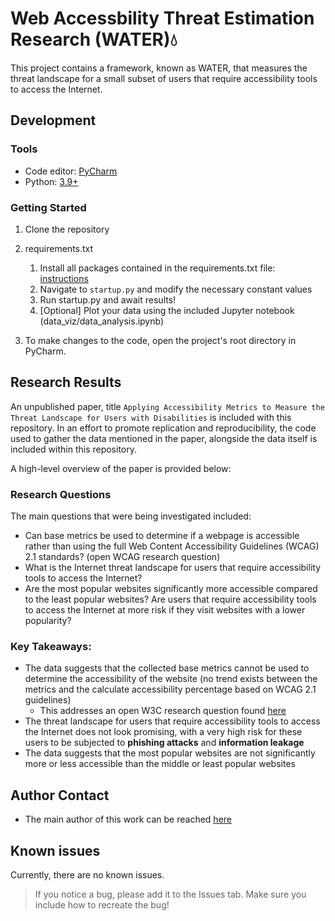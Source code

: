 # Web Accessbility Threat Estimation Research (WATER)💧

This project contains a framework, known as WATER, that measures the threat landscape for a small subset of users that require accessibility tools to access the Internet.

## Development

### Tools

- Code editor: [PyCharm](https://www.jetbrains.com/pycharm/)
- Python: [3.9+](https://www.python.org/downloads/)

### Getting Started

1. Clone the repository

2. requirements.txt

   1. Install all packages contained in the requirements.txt file: [instructions](https://www.jetbrains.com/help/pycharm/managing-dependencies.html)
   2. Navigate to `startup.py` and modify the necessary constant values
   3. Run startup.py and await results!
   4. [Optional] Plot your data using the included Jupyter notebook (data_viz/data_analysis.ipynb)

3. To make changes to the code, open the project's root directory in PyCharm.

## Research Results
An unpublished paper, title `Applying Accessibility Metrics to Measure the
Threat Landscape for Users with Disabilities` is included with this repository. In an effort to promote replication and reproducibility, the code used to gather the data mentioned in the paper, alongside the data itself is included within this repository. 

A high-level overview of the paper is provided below:

### Research Questions
The main questions that were being investigated included:
 - Can base metrics be used to determine if a webpage is accessible rather than using the full Web Content Accessibility Guidelines (WCAG) 2.1 standards? (open WCAG research question)
 - What is the Internet threat landscape for users that require accessibility tools to access the Internet?
 - Are the most popular websites significantly more accessible compared to the least popular websites? Are users that require accessibility tools to access the Internet at more risk if they visit websites with a lower popularity?

### Key Takeaways:
 - The data suggests that the collected base metrics cannot be used to determine the accessibility of the website (no trend exists between the metrics and the calculate accessibility percentage based on WCAG 2.1 guidelines)
   - This addresses an open W3C research question found [here](https://www.w3.org/WAI/RD/wiki/Benchmarking_Web_Accessibility_Metrics)
 - The threat landscape for users that require accessibility tools to access the Internet does not look promising, with a very high risk for these users to be subjected to **phishing attacks** and **information leakage**
 - The data suggests that the most popular websites are not significantly more or less accessible than the middle or least popular websites

## Author Contact
 - The main author of this work can be reached [here](mailto:john.breton@carleton.ca)

## Known issues

Currently, there are no known issues.

> If you notice a bug, please add it to the Issues tab. Make sure you include how to recreate the bug!
 
